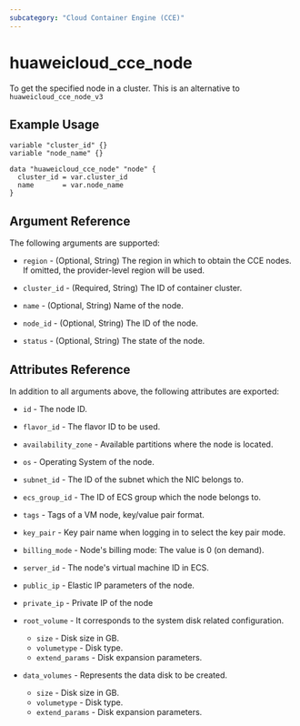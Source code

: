 ```yaml
---
subcategory: "Cloud Container Engine (CCE)"
---
```


# huaweicloud_cce_node

To get the specified node in a cluster. This is an alternative to `huaweicloud_cce_node_v3`

## Example Usage

```hcl
variable "cluster_id" {}
variable "node_name" {}

data "huaweicloud_cce_node" "node" {
  cluster_id = var.cluster_id
  name       = var.node_name
}
```

## Argument Reference

The following arguments are supported:

* `region` - (Optional, String) The region in which to obtain the CCE nodes. If omitted, the provider-level region will
  be used.

* `cluster_id` - (Required, String) The ID of container cluster.

* `name` - (Optional, String) Name of the node.

* `node_id` - (Optional, String) The ID of the node.

* `status` - (Optional, String) The state of the node.

## Attributes Reference

In addition to all arguments above, the following attributes are exported:

* `id` - The node ID.

* `flavor_id` - The flavor ID to be used.

* `availability_zone` - Available partitions where the node is located.

* `os` - Operating System of the node.

* `subnet_id` - The ID of the subnet which the NIC belongs to.

* `ecs_group_id` - The ID of ECS group which the node belongs to.

* `tags` - Tags of a VM node, key/value pair format.

* `key_pair` - Key pair name when logging in to select the key pair mode.

* `billing_mode` - Node's billing mode: The value is 0 (on demand).

* `server_id` - The node's virtual machine ID in ECS.

* `public_ip` - Elastic IP parameters of the node.

* `private_ip` - Private IP of the node

* `root_volume` - It corresponds to the system disk related configuration.

  + `size` - Disk size in GB.
  + `volumetype` - Disk type.
  + `extend_params` - Disk expansion parameters.

* `data_volumes` - Represents the data disk to be created.

  + `size` - Disk size in GB.
  + `volumetype` - Disk type.
  + `extend_params` - Disk expansion parameters.
